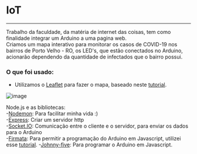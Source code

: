 # IoT
<hr>
 Trabalho da faculdade, da matéria de internet das coisas, tem como finalidade integrar um Arduino a uma pagina web.<br>
 Criamos um mapa interativo para monitorar os casos de COVID-19 nos bairros de Porto Velho - RO, os LED's, que estão conectados no Arduino, acionarão dependendo da quantidade de infectados que o bairro possui.
 
 
 <h3>O que foi usado:</h3>
 
 - Utilizamos o <a href="https://leafletjs.com/">Leaflet</a> para fazer o mapa, baseado neste <a href="https://leafletjs.com/examples/choropleth/">tutorial</a>.
 
 ![image](https://user-images.githubusercontent.com/57951365/114478735-fae6de80-9bcc-11eb-8da2-30d5fbf2e8c2.png)
 
 Node.js e as bibliotecas:<br>
    -<a href="https://nodemon.io/">Nodemon</a>: Para facilitar minha vida :)<br>
    -<a href="https://expressjs.com/pt-br/">Express</a>: Criar um servidor http<br>
    -<a href="https://socket.io/">Socket.IO</a>: Comunicação entre o cliente e o servidor, para enviar os dados para o Arduino<br>
    -<a href="https://www.arduino.cc/en/reference/firmata">Firmata</a>: Para permitir a programação do Arduino em Javascript, utilizei esse <a href="http://ramon-barros.com/arduino/2018/07/31/arduino-node-js.html">tutorial</a>.
    -<a href="http://johnny-five.io/">Johnny-five</a>: Para programar o Arduino em Javascript.
    
